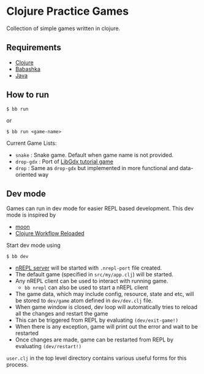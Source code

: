 # Clojure Practice Games

Collection of simple games written in clojure.

## Requirements

* [Clojure](https://clojure.org/guides/install_clojure)
* [Babashka](https://github.com/babashka/babashka#installation)
* [Java](https://openjdk.org/install/)

## How to run

```
$ bb run
```
or
```
$ bb run <game-name>
```

Current Game Lists:
* `snake` : Snake game. Default when game name is not provided.
* `drop-gdx` : Port of [LibGdx tutorial game](https://libgdx.com/wiki/start/a-simple-game)
* `drop` : Same as `drop-gdx` but implemented in more functional and data-oriented way

## Dev mode

Games can run in dev mode for easier REPL based development.
This dev mode is inspired by 
- [moon](https://github.com/damn/moon)
- [Clojure Workflow Reloaded](https://www.cognitect.com/blog/2013/06/04/clojure-workflow-reloaded)

Start dev mode using
```
$ bb dev
```

- [nREPL server](https://github.com/nrepl/nrepl) will be started with `.nrepl-port` file created.
- The default game (specified in `src/my/app.clj`) will be started.
- Any nREPL client can be used to interact with running game.
  - `bb nrepl` can also be used to start a nREPL client
- The game data, which may include config, resource, state and etc, will be stored to `dev/game` atom
  defined in `dev/dev.clj` file.
- When game window is closed, dev loop will automatically tries to reload all the changes and restart the game
- This can be triggered from REPL by evaluating `(dev/exit-game!)`
- When there is any exception, game will print out the error and wait to be restarted
- Once changes are made, game can be restarted from REPL by evaluating `(dev/restart!)`

`user.clj` in the top level directory contains various useful forms for this process.
